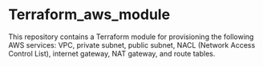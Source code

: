 # Terraform_aws_module
 This repository contains a Terraform module for provisioning the following AWS services: VPC, private subnet, public subnet, NACL (Network Access Control List), internet gateway, NAT gateway, and route tables.
